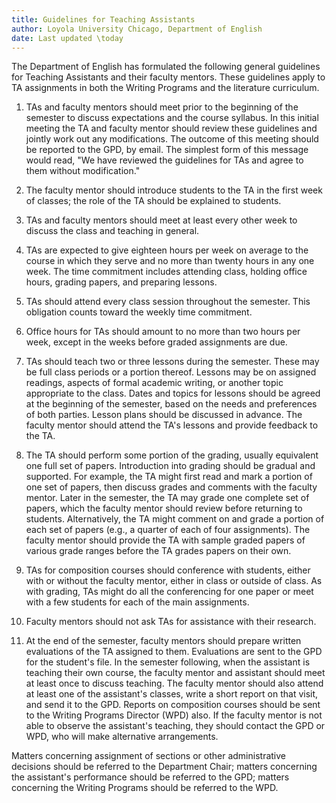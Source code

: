 ```yaml
---
title: Guidelines for Teaching Assistants
author: Loyola University Chicago, Department of English
date: Last updated \today
---
```


The Department of English has formulated the following general guidelines for Teaching Assistants and their faculty mentors.
These guidelines apply to TA assignments in both the Writing Programs and the literature curriculum.

1. TAs and faculty mentors should meet prior to the beginning of the semester to discuss expectations and the course syllabus.
In this initial meeting the TA and faculty mentor should review these guidelines and jointly work out any modifications.
The outcome of this meeting should be reported to the GPD, by email.
The simplest form of this message would read, "We have reviewed the guidelines for TAs and agree to them without modification."

1. The faculty mentor should introduce students to the TA in the first week of classes; the role of the TA should be explained to students.

1. TAs and faculty mentors should meet at least every other week to discuss the class and teaching in general.

1. TAs are expected to give eighteen hours per week on average to the course in which they serve and no more than twenty hours in any one week.
The time commitment includes attending class, holding office hours, grading papers, and preparing lessons.

1. TAs should attend every class session throughout the semester.
This obligation counts toward the weekly time commitment.

1. Office hours for TAs should amount to no more than two hours per week, except in the weeks before graded assignments are due.

1. TAs should teach two or three lessons during the semester.
These may be full class periods or a portion thereof.
Lessons may be on assigned readings, aspects of formal academic writing, or another topic appropriate to the class.
Dates and topics for lessons should be agreed at the beginning of the semester, based on the needs and preferences of both parties.
Lesson plans should be discussed in advance.
The faculty mentor should attend the TA's lessons and provide feedback to the TA.

1. The TA should perform some portion of the grading, usually equivalent one full set of papers.
Introduction into grading should be gradual and supported.
For example, the TA might first read and mark a portion of one set of papers, then discuss grades and comments with the faculty mentor.
Later in the semester, the TA may grade one complete set of papers, which the faculty mentor should review before returning to students.
Alternatively, the TA might comment on and grade a portion of each set of papers (e.g., a quarter of each of four assignments).
The faculty mentor should provide the TA with sample graded papers of various grade ranges before the TA grades papers on their own.

1. TAs for composition courses should conference with students, either with or without the faculty mentor, either in class or outside of class.
As with grading, TAs might do all the conferencing for one paper or meet with a few students for each of the main assignments.

1. Faculty mentors should not ask TAs for assistance with their research.

1. At the end of the semester, faculty mentors should prepare written evaluations of the TA assigned to them.
Evaluations are sent to the GPD for the student's file.
In the semester following, when the assistant is teaching their own course, the faculty mentor and assistant should meet at least once to discuss teaching.
The faculty mentor should also attend at least one of the assistant's classes, write a short report on that visit, and send it to the GPD.
Reports on composition courses should be sent to the Writing Programs Director (WPD) also.
If the faculty mentor is not able to observe the assistant's teaching, they should contact the GPD or WPD, who will make alternative arrangements.

Matters concerning assignment of sections or other administrative decisions should be referred to the Department Chair;
matters concerning the assistant's performance should be referred to the GPD;
matters concerning the Writing Programs should be referred to the WPD.
